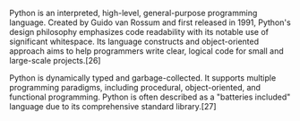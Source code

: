 Python is an interpreted, high-level, general-purpose programming language. Created by Guido van Rossum and first released in 1991, Python's design philosophy emphasizes code readability with its notable use of significant whitespace. Its language constructs and object-oriented approach aims to help programmers write clear, logical code for small and large-scale projects.[26]

Python is dynamically typed and garbage-collected. It supports multiple programming paradigms, including procedural, object-oriented, and functional programming. Python is often described as a "batteries included" language due to its comprehensive standard library.[27]
